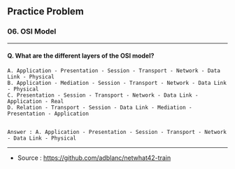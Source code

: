 ## Practice Problem

### 06. OSI Model

---

#### Q. What are the different layers of the OSI model?

```
A. Application - Presentation - Session - Transport - Network - Data Link - Physical
B. Application - Mediation - Session - Transport - Network - Data Link - Physical
C. Presentation - Session - Transport - Network - Data Link - Application - Real
D. Relation - Transport - Session - Data Link - Mediation - Presentation - Application


Answer : A. Application - Presentation - Session - Transport - Network - Data Link - Physical
```

---

- Source : https://github.com/adblanc/netwhat42-train